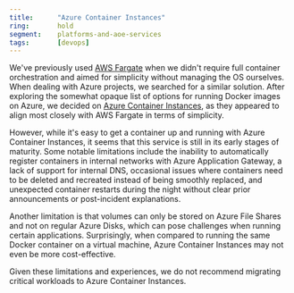 ```yaml
---
title:      "Azure Container Instances"
ring:       hold
segment:    platforms-and-aoe-services
tags:       [devops]
---
```


We've previously used [AWS Fargate](/platforms-and-aoe-services/aws_fargate/) when we didn't require full container orchestration and aimed for simplicity without managing the OS ourselves. When dealing with Azure projects, we searched for a similar solution. After exploring the somewhat opaque list of options for running Docker images on Azure, we decided on [Azure Container Instances](https://azure.microsoft.com/products/container-instances), as they appeared to align most closely with AWS Fargate in terms of simplicity.

However, while it's easy to get a container up and running with Azure Container Instances, it seems that this service is still in its early stages of maturity. Some notable limitations include the inability to automatically register containers in internal networks with Azure Application Gateway, a lack of support for internal DNS, occasional issues where containers need to be deleted and recreated instead of being smoothly replaced, and unexpected container restarts during the night without clear prior announcements or post-incident explanations.

Another limitation is that volumes can only be stored on Azure File Shares and not on regular Azure Disks, which can pose challenges when running certain applications. Surprisingly, when compared to running the same Docker container on a virtual machine, Azure Container Instances may not even be more cost-effective.

Given these limitations and experiences, we do not recommend migrating critical workloads to Azure Container Instances.
